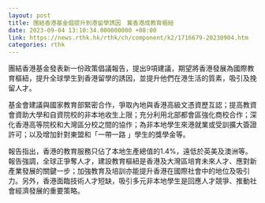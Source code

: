 ```yaml
---
layout: post
title: 團結香港基金倡提升到港留學誘因　冀香港成教育樞紐
date: 2023-09-04 13:10:34.000000000 +08:00
link: https://news.rthk.hk/rthk/ch/component/k2/1716679-20230904.htm
categories: rthk
---
```


團結香港基金發表新一份政策倡議報告，提出9項建議，期望將香港發展為國際教育樞紐，提升全球學生到香港留學的誘因，並提升他們在港生活的質素，吸引及挽留人才。

基金會建議與國家教育部緊密合作，爭取內地與香港高級文憑資歷互認；提高教資會資助大學和自資院校的非本地收生上限；充分利用北部都會區強化商校合作；深化香港高等院校和大灣區分校之間的協作；為非本地學生來港就業或受訓擴大簽證許可；以及增加針對東盟和「一帶一路 」學生的獎學金等。

報告指出，香港的教育服務只佔了本地生產總值的1.4%，遠低於英美及澳洲等。報告強調，全球正爭奪人才，建設教育樞紐是香港及大灣區培育未來人才、應對新產業發展的關鍵一步；加強教育及培訓亦能提升香港在國際社會中的地位及吸引力。另外，香港面臨技術人才短缺，吸引多元非本地學生是回應人才競爭、推動社會經濟發展的重要策略。
